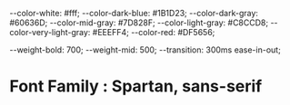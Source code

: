 --color-white: #fff;
--color-dark-blue: #1B1D23;
--color-dark-gray: #60636D;
--color-mid-gray: #7D828F;
--color-light-gray: #C8CCD8;
--color-very-light-gray: #EEEFF4;
--color-red: #DF5656;

--weight-bold: 700;
--weight-mid: 500;
--transition: 300ms ease-in-out;

# Font Family : Spartan, sans-serif 